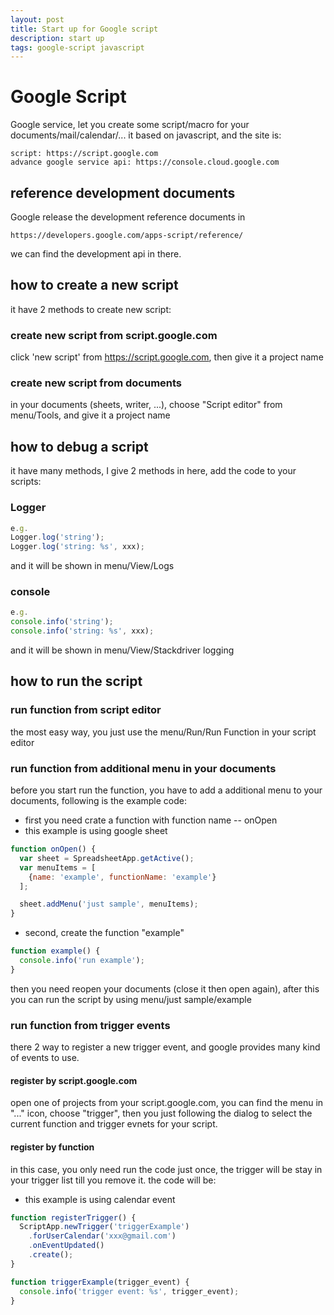 ```yaml
---
layout: post
title: Start up for Google script
description: start up
tags: google-script javascript
---
```


# Google Script
Google service, let you create some script/macro for your documents/mail/calendar/...
it based on javascript, and the site is:
```
script: https://script.google.com
advance google service api: https://console.cloud.google.com
```

## reference development documents
Google release the development reference documents in
```
https://developers.google.com/apps-script/reference/
```
we can find the development api in there.

## how to create a new script
it have 2 methods to create new script:

### create new script from script.google.com
click 'new script' from https://script.google.com, then give it a project name

### create new script from documents
in your documents (sheets, writer, ...), choose "Script editor" from menu/Tools,
and give it a project name

## how to debug a script
it have many methods, I give 2 methods in here, add the code to your scripts:

### Logger
```javascript
e.g.
Logger.log('string');
Logger.log('string: %s', xxx);
```
and it will be shown in menu/View/Logs

### console
```javascript
e.g.
console.info('string');
console.info('string: %s', xxx);
```

and it will be shown in menu/View/Stackdriver logging

## how to run the script
### run function from script editor
the most easy way, you just use the menu/Run/Run Function in your script editor

### run function from additional menu in your documents
before you start run the function, you have to add a additional menu to your documents,
following is the example code:

* first you need crate a function with function name -- onOpen
* this example is using google sheet

```javascript
function onOpen() {
  var sheet = SpreadsheetApp.getActive();
  var menuItems = [
    {name: 'example', functionName: 'example'}
  ];

  sheet.addMenu('just sample', menuItems);
}
```

* second, create the function "example"

```javascript
function example() {
  console.info('run example');
}
```

then you need reopen your documents (close it then open again), after this
you can run the script by using menu/just sample/example

### run function from trigger events
there 2 way to register a new trigger event, and google provides many kind of events
to use.

#### register by script.google.com
open one of projects from your script.google.com, you can find the menu in "..." icon,
choose "trigger", then you just following the dialog to select the current function and
trigger evnets for your script.

#### register by function
in this case, you only need run the code just once, the trigger will be stay in your
trigger list till you remove it.
the code will be:

* this example is using calendar event

```javascript
function registerTrigger() {
  ScriptApp.newTrigger('triggerExample')
    .forUserCalendar('xxx@gmail.com')
    .onEventUpdated()
    .create();
}

function triggerExample(trigger_event) {
  console.info('trigger event: %s', trigger_event);
}
```
